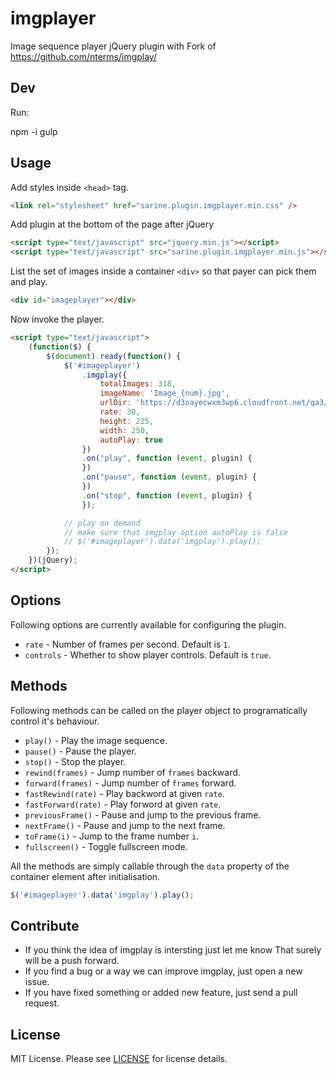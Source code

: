 # imgplayer
Image sequence player jQuery plugin with 
Fork of https://github.com/nterms/imgplay/ 

## Dev

Run:

npm -i
gulp

## Usage

Add styles inside `<head>` tag.

~~~html
<link rel="stylesheet" href="sarine.plugin.imgplayer.min.css" />
~~~

Add plugin at the bottom of the page after jQuery

~~~html
<script type="text/javascript" src="jquery.min.js"></script>
<script type="text/javascript" src="sarine.plugin.imgplayer.min.js"></script>
~~~

List the set of images inside a container `<div>` so that payer can 
pick them and play.

~~~html
<div id="imageplayer"></div>
~~~

Now invoke the player.

~~~html
<script type="text/javascript">
    (function($) {
        $(document).ready(function() {
            $('#imageplayer')
                .imgplay({
                    totalImages: 318,
                    imageName: 'Image_{num}.jpg',                            
                    urlDir: 'https://d3oayecwxm3wp6.cloudfront.net/qa3/demo/new_loupe_poc/',
                    rate: 30,
                    height: 225,
                    width: 250,
                    autoPlay: true
                })
                .on("play", function (event, plugin) {
                })
                .on("pause", function (event, plugin) {
                })
                .on("stop", function (event, plugin) {                           
                });

            // play on demand
            // make sure that imgplay option autoPlay is false 
            // $('#imageplayer').data('imgplay').play(); 
        });
    })(jQuery);
</script>
~~~


## Options

Following options are currently available for configuring the plugin.

- `rate` - Number of frames per second. Default is `1`.
- `controls` - Whether to show player controls. Default is `true`.


## Methods

Following methods can be called on the player object to programatically
control it's behaviour.

- `play()` - Play the image sequence.
- `pause()` - Pause the player.
- `stop()` - Stop the player.
- `rewind(frames)` - Jump number of `frames` backward.
- `forward(frames)` - Jump number of `frames` forward.
- `fastRewind(rate)` - Play backword at given `rate`.
- `fastForward(rate)` - Play forword at given `rate`.
- `previousFrame()` - Pause and jump to the previous frame.
- `nextFrame()` - Pause and jump to the next frame.
- `toFrame(i)` - Jump to the frame number `i`.
- `fullscreen()` - Toggle fullscreen mode.
    
All the methods are simply callable through the `data` property of the container 
element after initialisation.

~~~js
$('#imageplayer').data('imgplay').play();
~~~


## Contribute

- If you think the idea of imgplay is intersting just let me know
That surely will be a push forward.
- If you find a bug or a way we can improve imgplay, just open a
new issue.
- If you have fixed something or added new feature, just send a pull
request.


## License

MIT License. Please see [LICENSE](LICENSE) for license details.
